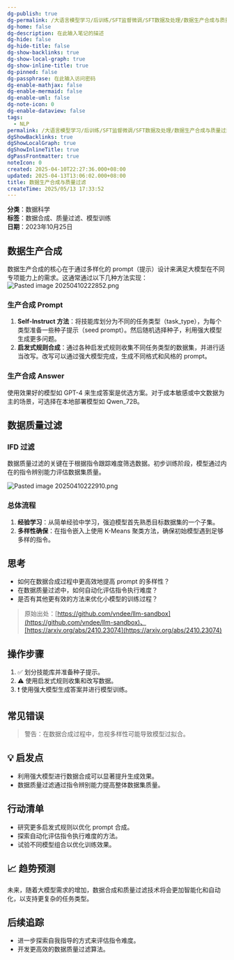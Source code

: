 ```yaml
---
dg-publish: true
dg-permalink: /大语言模型学习/后训练/SFT监督微调/SFT数据及处理/数据生产合成与质量过滤
dg-home: false
dg-description: 在此输入笔记的描述
dg-hide: false
dg-hide-title: false
dg-show-backlinks: true
dg-show-local-graph: true
dg-show-inline-title: true
dg-pinned: false
dg-passphrase: 在此输入访问密码
dg-enable-mathjax: false
dg-enable-mermaid: false
dg-enable-uml: false
dg-note-icon: 0
dg-enable-dataview: false
tags:
  - NLP
permalink: /大语言模型学习/后训练/SFT监督微调/SFT数据及处理/数据生产合成与质量过滤/
dgShowBacklinks: true
dgShowLocalGraph: true
dgShowInlineTitle: true
dgPassFrontmatter: true
noteIcon: 0
created: 2025-04-10T22:27:36.000+08:00
updated: 2025-04-13T13:06:02.000+08:00
title: 数据生产合成与质量过滤
createTime: 2025/05/13 17:33:52
---
```




**分类**：数据科学  
**标签**：数据合成、质量过滤、模型训练  
**日期**：2023年10月25日



## 数据生产合成
数据生产合成的核心在于通过多样化的 prompt（提示）设计来满足大模型在不同专项能力上的需求。这通常通过以下几种方法实现：
![Pasted image 20250410222852.png](/img/user/%E9%99%84%E4%BB%B6/Pasted%20image%2020250410222852.png)

### 生产合成 Prompt
1. **Self-Instruct 方法**：将技能库划分为不同的任务类型（task_type），为每个类型准备一些种子提示（seed prompt）。然后随机选择种子，利用强大模型生成更多问题。
2. **启发式规则合成**：通过各种启发式规则收集不同任务类型的数据集，并进行适当改写。改写可以通过强大模型完成，生成不同格式和风格的 prompt。


### 生产合成 Answer
使用效果好的模型如 GPT-4 来生成答案是优选方案。对于成本敏感或中文数据为主的场景，可选择在本地部署模型如 Qwen_72B。



## 数据质量过滤

### IFD 过滤
数据质量过滤的关键在于根据指令跟踪难度筛选数据。初步训练阶段，模型通过内在的指令辨别能力评估数据集质量。

![Pasted image 20250410222910.png](/img/user/%E9%99%84%E4%BB%B6/Pasted%20image%2020250410222910.png)


### 总体流程
1. **经验学习**：从简单经验中学习，强迫模型首先熟悉目标数据集的一个子集。
2. **多样性确保**：在指令嵌入上使用 K-Means 聚类方法，确保初始模型遇到足够多样的指令。



## 思考
- 如何在数据合成过程中更高效地提高 prompt 的多样性？
- 在数据质量过滤中，如何自动化评估指令执行难度？
- 是否有其他更有效的方法来优化小模型的训练过程？

> 原始出处：[https://github.com/vndee/llm-sandbox](https://github.com/vndee/llm-sandbox)、[https://arxiv.org/abs/2410.23074](https://arxiv.org/abs/2410.23074)



## 操作步骤
1. ✅ 划分技能库并准备种子提示。
2. ⚠ 使用启发式规则收集和改写数据。
3. ❗ 使用强大模型生成答案并进行模型训练。



## 常见错误
> 警告：在数据合成过程中，忽视多样性可能导致模型过拟合。



## 💡 启发点
- 利用强大模型进行数据合成可以显著提升生成效果。
- 数据质量过滤通过指令辨别能力提高整体数据集质量。



## 行动清单
- 研究更多启发式规则以优化 prompt 合成。
- 探索自动化评估指令执行难度的方法。
- 试验不同模型组合以优化训练效果。



## 📈 趋势预测
未来，随着大模型需求的增加，数据合成和质量过滤技术将会更加智能化和自动化，以支持更复杂的任务类型。



## 后续追踪
- 进一步探索自我指导的方式来评估指令难度。
- 开发更高效的数据质量过滤算法。
